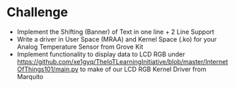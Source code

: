 # Challenge

- Implement the Shifting (Banner) of Text in one line + 2 Line Support
- Write a driver in User Space (MRAA) and Kernel Space (.ko) for your Analog Temperature Sensor from Grove Kit
- Implement functionality to display data to LCD RGB under
  https://github.com/xe1gyq/TheIoTLearningInitiative/blob/master/InternetOfThings101/main.py
  to make of our LCD RGB Kernel Driver from Marquito 